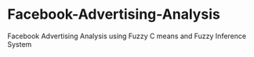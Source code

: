 # Facebook-Advertising-Analysis
Facebook Advertising Analysis using Fuzzy C means and Fuzzy Inference System 

